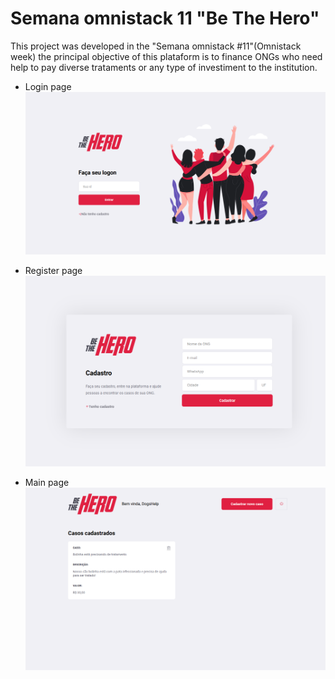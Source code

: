 # Semana omnistack 11 "Be The Hero"
This project was developed in the "Semana omnistack #11"(Omnistack week) the principal objective of this plataform is to finance ONGs who need help to pay diverse trataments 
or any type of investiment to the institution.

* Login page
![Login screen](https://github.com/Nicholas-nops/Semana-omnistack-11-Be-the-hero-/blob/master/login.PNG)

* Register page
![Register screen](https://github.com/Nicholas-nops/Semana-omnistack-11-Be-the-hero-/blob/master/register.PNG)

* Main page
![Main page screen](https://github.com/Nicholas-nops/Semana-omnistack-11-Be-the-hero-/blob/master/mainpage.PNG)
